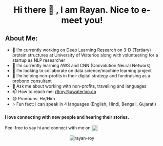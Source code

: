 <h1 align="center"> Hi there 👋 , I am Rayan. Nice to e-meet you! </h1>

## About Me:
- 🔭 I’m currently working on Deep Learning Research on 3-D (Tertiary) protein structures at University of Waterloo along with volunteering for a startup as NLP researcher
- 🌱 I’m currently learning AWS and CNN (Convolution Neural Network)
- 👯 I’m looking to collaborate on data science/machine learning project
- 🤔 I’m helping non-profits in their digital strategy and fundraising as a probono consultant
- 💬 Ask me about working with non-profits, travelling and languages
- 📫 How to reach me: r6roy@uwaterloo.ca
- 😄 Pronouns: He/Him
- ⚡ Fun fact: I can speak in 4 languages (English, Hindi, Bengali, Gujarati)

#### I love connecting with new people and hearing their stories.
Feel free to say hi and connect with me on <a href="https://www.linkedin.com/in/rayan-roy/" target="blank"><img align="center" src="https://cdn.jsdelivr.net/npm/simple-icons@3.0.1/icons/linkedin.svg" alt="rayan-roy" height="20" width="20" /></a>

<p align="center"> <img src=https://github-readme-stats.vercel.app/api?username=rayan-roy&show_icons=true alt=rayan-roy /> </p>

